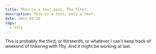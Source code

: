 ```yaml
---
title: This is a test post. The first.
description: This is a test, only a test.
date: 2023-02-18
tags:
  - 11ty
---
```

This is probably the third, or thirteenth, or whatever I can't keep track of weekend of tinkering with 11ty. And it might be working at last.